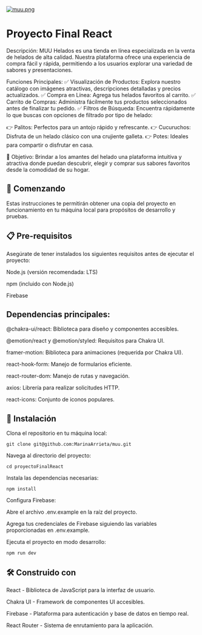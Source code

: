 [![muu.png](https://i.postimg.cc/L8cbxvcG/muu.png)](https://postimg.cc/MnY5T0KY)


# Proyecto Final React

Descripción:
MUU Helados es una tienda en línea especializada en la venta de helados de alta calidad. Nuestra plataforma ofrece una experiencia de compra fácil y rápida, permitiendo a los usuarios explorar una variedad de sabores y presentaciones.

Funciones Principales:
✅ Visualización de Productos: Explora nuestro catálogo con imágenes atractivas, descripciones detalladas y precios actualizados.
✅ Compra en Línea: Agrega tus helados favoritos al carrito.
✅ Carrito de Compras: Administra fácilmente tus productos seleccionados antes de finalizar tu pedido.
✅ Filtros de Búsqueda: Encuentra rápidamente lo que buscas con opciones de filtrado por tipo de helado:

👉 Palitos: Perfectos para un antojo rápido y refrescante.
👉 Cucuruchos: Disfruta de un helado clásico con una crujiente galleta.
👉 Potes: Ideales para compartir o disfrutar en casa.

💪 Objetivo:
Brindar a los amantes del helado una plataforma intuitiva y atractiva donde puedan descubrir, elegir y comprar sus sabores favoritos desde la comodidad de su hogar.

## 🚀 Comenzando

Estas instrucciones te permitirán obtener una copia del proyecto en funcionamiento en tu máquina local para propósitos de desarrollo y pruebas.

## 📋 Pre-requisitos

Asegúrate de tener instalados los siguientes requisitos antes de ejecutar el proyecto:

Node.js (versión recomendada: LTS)

npm (incluido con Node.js)

Firebase

## Dependencias principales:

@chakra-ui/react: Biblioteca para diseño y componentes accesibles.

@emotion/react y @emotion/styled: Requisitos para Chakra UI.

framer-motion: Biblioteca para animaciones (requerida por Chakra UI).

react-hook-form: Manejo de formularios eficiente.

react-router-dom: Manejo de rutas y navegación.

axios: Librería para realizar solicitudes HTTP.

react-icons: Conjunto de iconos populares.


## 🔧 Instalación

Clona el repositorio en tu máquina local:

```git clone git@github.com:MarinaArrieta/muu.git```


Navega al directorio del proyecto:

```cd proyectoFinalReact```

Instala las dependencias necesarias:

```npm install```

Configura Firebase:

Abre el archivo .env.example en la raíz del proyecto.

Agrega tus credenciales de Firebase siguiendo las variables proporcionadas en .env.example.

Ejecuta el proyecto en modo desarrollo:

```npm run dev```

## 🛠️ Construido con

React - Biblioteca de JavaScript para la interfaz de usuario.

Chakra UI - Framework de componentes UI accesibles.

Firebase - Plataforma para autenticación y base de datos en tiempo real.

React Router - Sistema de enrutamiento para la aplicación.
